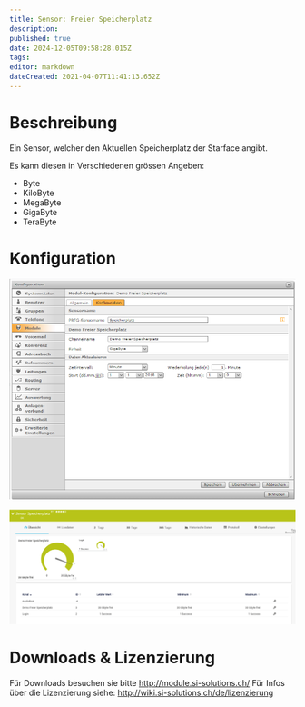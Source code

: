 ```yaml
---
title: Sensor: Freier Speicherplatz
description: 
published: true
date: 2024-12-05T09:58:28.015Z
tags: 
editor: markdown
dateCreated: 2021-04-07T11:41:13.652Z
---
```


# Beschreibung
Ein Sensor, welcher den Aktuellen Speicherplatz der Starface angibt.

Es kann diesen in Verschiedenen grössen Angeben:

* Byte
* KiloByte
* MegaByte
* GigaByte
* TeraByte
# Konfiguration
![Diskspace](/uploads/prtg/diskspace.png "Diskspace")

![Diskspacesensor](/uploads/prtg/diskspacesensor.png "Diskspacesensor")
# Downloads & Lizenzierung
Für Downloads besuchen sie bitte http://module.si-solutions.ch/
Für Infos über die Lizenzierung siehe: http://wiki.si-solutions.ch/de/lizenzierung
